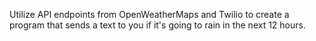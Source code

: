 Utilize API endpoints from OpenWeatherMaps and Twilio to create a program that sends a text to you if it's going to rain in the next 12 hours.
